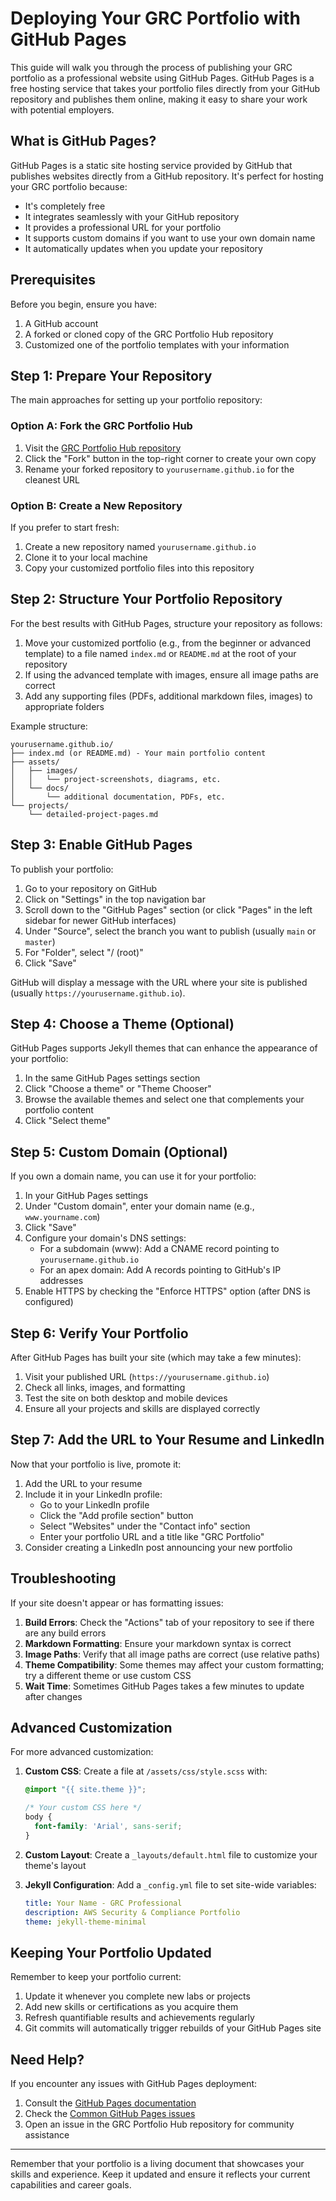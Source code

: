 # Deploying Your GRC Portfolio with GitHub Pages

This guide will walk you through the process of publishing your GRC portfolio as a professional website using GitHub Pages. GitHub Pages is a free hosting service that takes your portfolio files directly from your GitHub repository and publishes them online, making it easy to share your work with potential employers.

## What is GitHub Pages?

GitHub Pages is a static site hosting service provided by GitHub that publishes websites directly from a GitHub repository. It's perfect for hosting your GRC portfolio because:

- It's completely free
- It integrates seamlessly with your GitHub repository
- It provides a professional URL for your portfolio
- It supports custom domains if you want to use your own domain name
- It automatically updates when you update your repository

## Prerequisites

Before you begin, ensure you have:

1. A GitHub account
2. A forked or cloned copy of the GRC Portfolio Hub repository
3. Customized one of the portfolio templates with your information

## Step 1: Prepare Your Repository

The main approaches for setting up your portfolio repository:

### Option A: Fork the GRC Portfolio Hub

1. Visit the [GRC Portfolio Hub repository](https://github.com/yourusername/GRC_Portfolio)
2. Click the "Fork" button in the top-right corner to create your own copy
3. Rename your forked repository to `yourusername.github.io` for the cleanest URL

### Option B: Create a New Repository

If you prefer to start fresh:

1. Create a new repository named `yourusername.github.io`
2. Clone it to your local machine
3. Copy your customized portfolio files into this repository

## Step 2: Structure Your Portfolio Repository

For the best results with GitHub Pages, structure your repository as follows:

1. Move your customized portfolio (e.g., from the beginner or advanced template) to a file named `index.md` or `README.md` at the root of your repository
2. If using the advanced template with images, ensure all image paths are correct
3. Add any supporting files (PDFs, additional markdown files, images) to appropriate folders

Example structure:
```
yourusername.github.io/
├── index.md (or README.md) - Your main portfolio content
├── assets/
│   ├── images/
│   │   └── project-screenshots, diagrams, etc.
│   └── docs/
│       └── additional documentation, PDFs, etc.
└── projects/
    └── detailed-project-pages.md
```

## Step 3: Enable GitHub Pages

To publish your portfolio:

1. Go to your repository on GitHub
2. Click on "Settings" in the top navigation bar
3. Scroll down to the "GitHub Pages" section (or click "Pages" in the left sidebar for newer GitHub interfaces)
4. Under "Source", select the branch you want to publish (usually `main` or `master`)
5. For "Folder", select "/ (root)"
6. Click "Save"

GitHub will display a message with the URL where your site is published (usually `https://yourusername.github.io`).

## Step 4: Choose a Theme (Optional)

GitHub Pages supports Jekyll themes that can enhance the appearance of your portfolio:

1. In the same GitHub Pages settings section
2. Click "Choose a theme" or "Theme Chooser"
3. Browse the available themes and select one that complements your portfolio content
4. Click "Select theme"

## Step 5: Custom Domain (Optional)

If you own a domain name, you can use it for your portfolio:

1. In your GitHub Pages settings
2. Under "Custom domain", enter your domain name (e.g., `www.yourname.com`)
3. Click "Save"
4. Configure your domain's DNS settings:
   - For a subdomain (www): Add a CNAME record pointing to `yourusername.github.io`
   - For an apex domain: Add A records pointing to GitHub's IP addresses
5. Enable HTTPS by checking the "Enforce HTTPS" option (after DNS is configured)

## Step 6: Verify Your Portfolio

After GitHub Pages has built your site (which may take a few minutes):

1. Visit your published URL (`https://yourusername.github.io`)
2. Check all links, images, and formatting
3. Test the site on both desktop and mobile devices
4. Ensure all your projects and skills are displayed correctly

## Step 7: Add the URL to Your Resume and LinkedIn

Now that your portfolio is live, promote it:

1. Add the URL to your resume
2. Include it in your LinkedIn profile:
   - Go to your LinkedIn profile
   - Click the "Add profile section" button
   - Select "Websites" under the "Contact info" section
   - Enter your portfolio URL and a title like "GRC Portfolio"
3. Consider creating a LinkedIn post announcing your new portfolio

## Troubleshooting

If your site doesn't appear or has formatting issues:

1. **Build Errors**: Check the "Actions" tab of your repository to see if there are any build errors
2. **Markdown Formatting**: Ensure your markdown syntax is correct
3. **Image Paths**: Verify that all image paths are correct (use relative paths)
4. **Theme Compatibility**: Some themes may affect your custom formatting; try a different theme or use custom CSS
5. **Wait Time**: Sometimes GitHub Pages takes a few minutes to update after changes

## Advanced Customization

For more advanced customization:

1. **Custom CSS**: Create a file at `/assets/css/style.scss` with:
   ```scss
   @import "{{ site.theme }}";
   
   /* Your custom CSS here */
   body {
     font-family: 'Arial', sans-serif;
   }
   ```

2. **Custom Layout**: Create a `_layouts/default.html` file to customize your theme's layout

3. **Jekyll Configuration**: Add a `_config.yml` file to set site-wide variables:
   ```yml
   title: Your Name - GRC Professional
   description: AWS Security & Compliance Portfolio
   theme: jekyll-theme-minimal
   ```

## Keeping Your Portfolio Updated

Remember to keep your portfolio current:

1. Update it whenever you complete new labs or projects
2. Add new skills or certifications as you acquire them
3. Refresh quantifiable results and achievements regularly
4. Git commits will automatically trigger rebuilds of your GitHub Pages site

## Need Help?

If you encounter any issues with GitHub Pages deployment:

1. Consult the [GitHub Pages documentation](https://docs.github.com/en/pages)
2. Check the [Common GitHub Pages issues](https://docs.github.com/en/pages/getting-started-with-github-pages/troubleshooting-404-errors-for-github-pages-sites)
3. Open an issue in the GRC Portfolio Hub repository for community assistance

---

Remember that your portfolio is a living document that showcases your skills and experience. Keep it updated and ensure it reflects your current capabilities and career goals. 